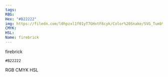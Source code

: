```yaml
---
tags:
RBG:
Hex: "#B22222"
img: https://filedn.com/l0hpzxl1f01yT7GHxtF8cyk/Color%20Snake/SVG_Tumb%20Mass%20No%20Name/#B22222.svg
CMYK:
HSL:
Name: firebrick
---
```

firebrick
```palette
#B22222
```
RGB
CMYK
HSL